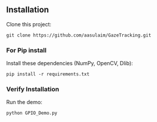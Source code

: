 ## Installation

Clone this project:

```shell
git clone https://github.com/aasulaim/GazeTracking.git
```

### For Pip install
Install these dependencies (NumPy, OpenCV, Dlib):

```shell
pip install -r requirements.txt
```

### Verify Installation

Run the demo:

```shell
python GPIO_Demo.py
```
